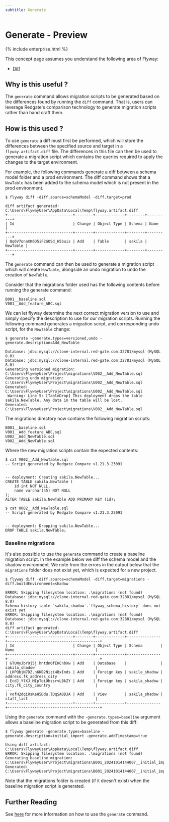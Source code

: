 ```yaml
---
subtitle: Generate
---
```

# Generate - Preview

{% include enterprise.html %}

This concept page assumes you understand the following area of Flyway:
 - [Diff](<Concepts/Diff concept>)

## Why is this useful ?
The `generate` command allows migration scripts to be generated based on the differences found by running the `diff` command.
That is, users can leverage Redgate's comparison technology to generate migration scripts rather than hand craft them.

## How is this used ?
To use `generate` a diff must first be performed, which will store the differences between the specified source and target in a `flyway.artifact.diff` file.
The differences in this file can then be used to generate a migration script which contains the queries required to apply the changes to the target environment.

For example, the following commands generate a diff between a schema model folder and a prod environment.
The diff command shows that a `NewTable` has been added to the schema model which is not present in the prod environment.
```
$ flyway diff -diff.source=schemaModel -diff.target=prod

diff artifact generated: C:\Users\FlywayUser\AppData\Local\Temp\flyway.artifact.diff
+-----------------------------+--------+-------------+--------+----------+
| Id                          | Change | Object Type | Schema | Name     |
+-----------------------------+--------+-------------+--------+----------+
| Qq6V7onaXK6D5iF2GOSd_H5buis | Add    | Table       | sakila | NewTable |
+-----------------------------+--------+-------------+--------+----------+
```

The `generate` command can then be used to generate a migration script which will create `NewTable`, alongside an undo migration to undo the creation of `NewTable`.

Consider that the migrations folder used has the following contents before running the generate command:
```
B001__baseline.sql
V001__Add_feature_ABC.sql
```

We can let flyway determine the next correct migration version to use and simply specify the description to use for our migration scripts.
Running the following command generates a migration script, and corresponding undo script, for the `NewTable` change:
```
$ generate -generate.types=versioned,undo -generate.description=Add_NewTable

Database: jdbc:mysql://clone-internal.red-gate.com:32781/mysql (MySQL 8.0)
Database: jdbc:mysql://clone-internal.red-gate.com:32781/mysql (MySQL 8.0)
Generating versioned migration: C:\Users\FlywayUser\Project\migrations\V002__Add_NewTable.sql
Generating undo migration: C:\Users\FlywayUser\Project\migrations\U002__Add_NewTable.sql
Generated: C:\Users\FlywayUser\Project\migrations\U002__Add_NewTable.sql
 Warning: Line 5: [TableDrop] This deployment drops the table sakila.NewTable. Any data in the table will be lost.
Generated: C:\Users\FlywayUser\Project\migrations\V002__Add_NewTable.sql
```

The migrations directory now contains the following migration scripts:
```
B001__baseline.sql
V001__Add_feature_ABC.sql
U002__Add_NewTable.sql
V002__Add_NewTable.sql
```

Where the new migration scripts contain the expected contents:
```
$ cat V002__Add_NewTable.sql
-- Script generated by Redgate Compare v1.21.3.23091


-- deployment: Creating sakila.NewTable...
CREATE TABLE sakila.NewTable (
    id int NOT NULL,
    name varchar(45) NOT NULL
);
ALTER TABLE sakila.NewTable ADD PRIMARY KEY (id);
```
```
$ cat U002__Add_NewTable.sql
-- Script generated by Redgate Compare v1.21.3.23091


-- deployment: Dropping sakila.NewTable...
DROP TABLE sakila.NewTable;
```

### Baseline migrations
It's also possible to use the `generate` command to create a baseline migration script.
In the example below we diff the schema model and the shadow environment.
We note from the errors in the output below that the `migrations` folder does not exist yet,
which is expected for a new project.

```
$ flyway diff -diff.source=schemaModel -diff.target=migrations -diff.buildEnvironment=shadow

ERROR: Skipping filesystem location: .\migrations (not found)
Database: jdbc:mysql://clone-internal.red-gate.com:32881/mysql (MySQL 8.0)
Schema history table `sakila_shadow`.`flyway_schema_history` does not exist yet
ERROR: Skipping filesystem location: .\migrations (not found)
Database: jdbc:mysql://clone-internal.red-gate.com:32881/mysql (MySQL 8.0)
diff artifact generated: C:\Users\FlywayUser\AppData\Local\Temp\flyway.artifact.diff
+-----------------------------+--------+-------------+---------------+-----------------------------------------+
| Id                          | Change | Object Type | Schema        | Name                                    |
+-----------------------------+--------+-------------+---------------+-----------------------------------------+
| GTUNyJbY9j5j.hntdn0fEKCnbXw | Add    | Database    |               | sakila_shadow                           |
| LHPQbjN7DZ.n6KB2Nizi4BxInds | Add    | Foreign key | sakila_shadow | address.fk_address_city                 |
| EcdJ_YlXJ_MIpToiOhssrvLBkZY | Add    | Foreign key | sakila_shadow | city.fk_city_country                    |
...
| vofH2dqiRsKaH5Ddu.lDqSADDJA | Add    | View        | sakila_shadow | staff_list                              |
+-----------------------------+--------+-------------+---------------+-----------------------------------------+
```

Using the `generate` command with the `-generate.types=baseline` argument allows a baseline migration script to be
generated from this diff:
```
$ flyway generate -generate.types=baseline -generate.description=initial_import -generate.addTimestamp=true

Using diff artifact: C:\Users\FlywayUser\AppData\Local\Temp\flyway.artifact.diff
ERROR: Skipping filesystem location: .\migrations (not found)
Generating baseline migration: C:\Users\FlywayUser\Project\migrations\B001_20241014144007__initial_import.sql
Generated: C:\Users\FlywayUser\Project\migrations\B001_20241014144007__initial_import.sql
```
Note that the migrations folder is created (if it doesn't exist) when the baseline migration script is generated.

## Further Reading
See [here](<Usage/Command-line/Command-line - generate>) for more information on how to use the `generate` command.